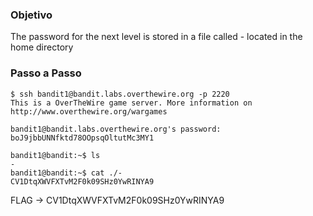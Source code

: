 ### Objetivo

The password for the next level is stored in a file called - located in the home directory

### Passo a Passo

```
$ ssh bandit1@bandit.labs.overthewire.org -p 2220
This is a OverTheWire game server. More information on http://www.overthewire.org/wargames

bandit1@bandit.labs.overthewire.org's password: boJ9jbbUNNfktd78OOpsqOltutMc3MY1

bandit1@bandit:~$ ls
-
bandit1@bandit:~$ cat ./-
CV1DtqXWVFXTvM2F0k09SHz0YwRINYA9
```

FLAG -> CV1DtqXWVFXTvM2F0k09SHz0YwRINYA9
